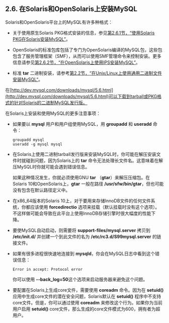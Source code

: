 ## 2.6. 在Solaris和OpenSolaris上安装MySQL

Solaris和OpenSolaris平台上的MySQL有许多种格式：

* 关于使用原生Solaris PKG格式安装的信息，参见[第2.6.1节，“使用Solaris PKG在Solaris安装MySQL”](./2.06.01_Installing_MySQL_on_Solaris_Using_a_Solaris_PKG.md)。

* OpenSolaris的标准包库包括了专门为OpenSolaris编译的MySQL包，这些包包含了服务管理框架（SMF），从而可以使用SMF管理命令来控制安装。更多信息请参见[第2.6.2节，“在OpenSolaris上使用IPS安装MySQL”](./2.06.02_Installing_MySQL_on_OpenSolaris_Using_IPS.md)。

* 标准 **tar** 二进制安装，请参考[第2.2节，“在Unix/Linux上使用通用二进制文件安装MySQL“]()。

在[http://dev.mysql.com/downloads/mysql/5.6.html](http://dev.mysql.com/downloads/mysql/5.6.html)可以下载到tarball或PKG格式的针对Solaris的二进制MySQL发行版。

在Solaris上安装和使用MySQL的更多注意事项：

* 如果要以 **mysql** 用户和用户组使用MySQL，用 **groupadd** 和 **useradd** 命令：

    ```
    groupadd mysql
    useradd -g mysql mysql
    ```

* 在Solaris上使用二进制tarball发行版来安装MySQL时，你可能在解压安装文件时就碰到问题，因为Solaris上的 **tar** 命令无法处理长文件名。这意味着在解压MySQL时你就可能会遇到错误信息。

    如果这种情况发生，你就必须使用GNU **tar** （**gtar**）来解压压缩包。在Solaris 10和OpenSolaris上，**gtar** 一般在路径 **/usr/sfw/bin/gtar**，但也可能没有包含在默认路径定义中。

* 在x86_64版本的Solaris 10上，对于要用来存储InnoDB文件的任何文件系统，你都应该使用 **forcedirectio** 选项来挂载（默认挂载时没有这个选项）。不这样做可能会导致在此平台上使用InnoDB存储引擎时很大幅度的性能下降。

* 要使MySQL自动启动，则需要将 **support-files/mysql.server** 拷贝到 **/etc/init.d/** 并创建一个到此文件的名为 **/etc/rc3.d/S99mysql.server** 的链接文件。

* 如果有很多进程很快速地连接到 **mysqld**，你会在MySQL日志中看到这个错误信息：

    ```
    Error in accept: Protocol error
    ```

    你可以使用 **--back_log=50**这个选项来启动服务器来避免这个问题。

* 要配置在Solaris上生成core文件，需要使用 **coreadm** 命令。因为在 **setuid()** 应用中生成core文件的潜在安全问题，Solaris默认在 **setuid()** 程序中不支持core文件。但是，你可以通过使用 **coreadm** 来修改这个行为。如果你为当前用户启用 **setuid()** core文件，那么生成的core文件模式为600，拥有者为超用户。